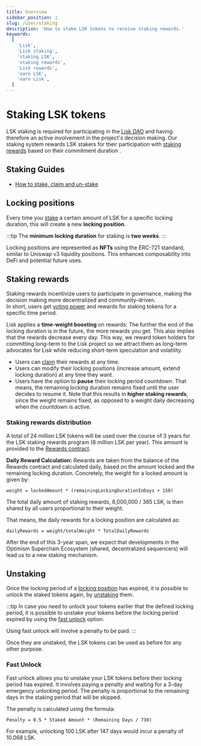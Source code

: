 ```yaml
---
title: Overview
sidebar_position: 1
slug: /user/staking
description: 'How to stake LSK tokens to receive staking rewards.'
keywords:
  [
    'Lisk',
    'Lisk staking',
    'staking LSK',
    'staking rewards',
    'Lisk rewards',
    'earn LSK',
    'earn Lisk',
  ]
---
```


# Staking LSK tokens

LSK staking is required for participating in the [Lisk DAO](https://www.tally.xyz/gov/lisk) and having therefore an active involvement in the project's decision making. Our staking system rewards LSK stakers for their participation with [staking rewards](#staking-rewards) based on their commitment duration . 

## Staking Guides

- [How to stake, claim and un-stake](stake-unstake.mdx)

<!-- - [How to increase the stake](increase-stake.md)
- [How to pause the locking period](pause-locking-period.md) -->

## Locking positions

Every time you [stake](stake-unstake.mdx#how-to-stake-your-lsk-tokens) a certain amount of LSK for a specific locking duration, this will create a new **locking position**.

:::tip
The **minimum locking duration** for staking is **two weeks**.
:::

Locking positions are represented as **NFTs** using the ERC-721 standard, similar to Uniswap v3 liquidity positions.
This enhances composability into DeFi and potential future uses.

## Staking rewards

Staking rewards incentivize users to participate in governance, making the decision making more decentralized and community-driven.  
In short, users get [voting power](docs-user/governance/overview.mdx#voting-power) and rewards for staking tokens for a specific time period.

Lisk applies a **time-weight boosting** on rewards:
The further the end of the locking duration is in the future, the more rewards you get.
This also implies that the rewards decrease every day.
This way, we reward token holders for committing long-term to the Lisk project so we attract them as long-term advocates for Lisk while reducing short-term speculation and volatility. 

- Users can [claim](stake-unstake.mdx#how-to-claim-staking-rewards) their rewards at any time.   
- Users can modify their locking positions (increase amount, extend locking duration) at any time they want.
- Users have the option to **pause** their locking period countdown.
That means, the remaining locking duration remains fixed until the user decides to resume it.
Note that this results in **higher staking rewards**, since the weight remains fixed, as opposed to a weight daily decreasing when the countdown is active. 

### Staking rewards distribution
A total of 24 million LSK tokens will be used over the course of 3 years for the LSK staking rewards program (8 million LSK per year).
This amount is provided to the [Rewards contract](https://blockscout.lisk.com/address/0xD35ca9577a9DADa7624a35EC10C2F55031f0Ab1f).

**Daily Reward Calculation:** Rewards are taken from the balance of the Rewards contract and calculated daily, based on the amount locked and the remaining locking duration.
Concretely, the weight for a locked amount is given by:

```
weight = lockedAmount * (remainingLockingDurationInDays + 150)
```

The total daily amount of staking rewards, 8,000,000 / 365 LSK, is then shared by all users proportional to their weight.

That means, the daily rewards for a locking position are calculated as: 

```
dailyRewards = weight/totalWeight * TotalDailyRewards
```

After the end of this 3-year span, we expect that developments in the Optimism Superchain Ecosystem (shared, decentralized sequencers) will lead us to a new staking mechanism.

## Unstaking

Once the locking period of a [locking position](#locking-positions) has expired, it is possible to unlock the staked tokens again, by [unstaking](stake-unstake.mdx#how-to-unstake-your-lsk-tokens) them.

:::tip
In case you need to unlock your tokens earlier that the defined locking period, it is possible to unstake your tokens before the locking period expired by using the [fast unlock](#fast-unlock) option.

Using fast unlock will involve a penalty to be paid.
:::

Once they are unstaked, the LSK tokens can be used as before for any other purpose.

### Fast Unlock
Fast unlock allows you to unstake your LSK tokens before their locking period has expired.
It involves paying a penalty and waiting for a 3-day emergency unlocking period.
The penalty is proportional to the remaining days in the staking period that will be skipped.

The penalty is calculated using the formula:

```
Penalty = 0.5 * Staked Amount * (Remaining Days / 730)
```

For example, unlocking 100 LSK after 147 days would incur a penalty of 10.068 LSK.
